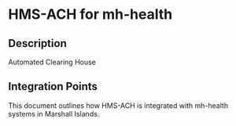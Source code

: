 # HMS-ACH for mh-health

## Description

Automated Clearing House

## Integration Points

This document outlines how HMS-ACH is integrated with mh-health systems in Marshall Islands.
